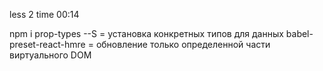 less 2
time 00:14

npm i prop-types --S    =   установка конкретных типов для данных
babel-preset-react-hmre =   обновление только определенной части виртуального DOM

